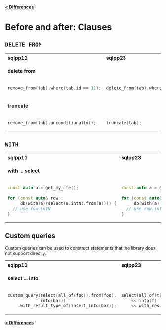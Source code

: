 [**\< Differences**](/docs/differences-to-sqlpp11.md)

# Before and after: Clauses

## `DELETE FROM`

<table>
<tr>
<th align="left">sqlpp11</th><th align="left">sqlpp23</th>
</tr>
</tr>
<tr><td colspan=2>

  **delete from**

</td></tr>
<tr>
<td  valign="top">

```c++
remove_from(tab).where(tab.id == 11);
```

</td>
<td valign="top">

```c++
delete_from(tab).where(tab.id == 11);
```

</td>
</tr>
<tr><td colspan=2>

  **truncate**

</td></tr>
<tr>
<td  valign="top">

```c++
remove_from(tab).unconditionally();
```

</td>
<td valign="top">

```c++
truncate(tab);
```

</td>
</tr>
</table>

## `WITH`

<table>
<tr>
<th align="left">sqlpp11</th><th align="left">sqlpp23</th>
</tr>
</tr>
<tr><td colspan=2>

  **with ... select**

</td></tr>
<tr>
<td  valign="top">

```c++
const auto a = get_my_cte();

for (const auto& row :
     db(with(a)(select(a.intN).from(a)))) {
  // use row.intN
}
```

</td>
<td valign="top">

```c++
const auto a = get_my_cte();

for (const auto& row :
     db(with(a) << select(a.intN).from(a))) {
  // use row.intN
}
```

</td>
</tr>
</table>

## Custom queries

Custom queries can be used to construct statements that the library does not support directly.

<table>
<tr>
<th align="left">sqlpp11</th><th align="left">sqlpp23</th>
</tr>
</tr>
<tr><td colspan=2>

  **select ... into**

</td></tr>
<tr>
<td  valign="top">

```c++
custom_query(select(all_of(foo)).from(foo),
             into(bar))
    .with_result_type_of(insert_into(bar));
```

</td>
<td valign="top">

```c++
select(all_of(t)).from(t)
    << into(f)
    << with_result_type_of(insert_into(f));
```

</td>
</tr>
</table>

[**\< Differences**](/docs/differences-to-sqlpp11.md)


